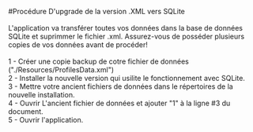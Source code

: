 #Procédure D'upgrade de la version .XML vers SQLite
<br><br>
L'application va transférer toutes vos données dans la base de données SQLite et suprimmer le fichier .xml. Assurez-vous de posséder plusieurs copies de vos données avant de procéder!
<br><br>
1 - Créer une copie backup de cotre fichier de données ("./Resources/ProfilesData.xml")<br>
2 - Installer la nouvelle version qui usilite le fonctionnement avec SQLite.<br>
3 - Mettre votre ancient fichiers de données dans le répertoires de la nouvelle installation.<br>
4 - Ouvrir L'ancient fichier de données et ajouter "<Upgrade>1</Upgrade>" à la ligne #3 du document.<br>
5 - Ouvrir l'application.

